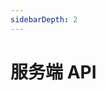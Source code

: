 ```yaml
---
sidebarDepth: 2
---
```


# 服务端 API

<!-- ## 添加前端入口文件

你可以使用 `console.addEntry()` 方法添加入口文件。下面是一个例子：

```ts title=my-plugin.ts
const { resolve } = require(path)

module.exports = (ctx) => {
  ctx.using('console', (ctx) => {
    ctx.console.addEntry(resolve(__dirname, 'client-entry.ts'))
  })
}
```

```ts title=client-entry.ts
console.log(window) // 你现在可以操作客户端了！
```

## 调试模式 <Badge text="beta" type="warning"/>

调试模式将允许你使用 SFC, HMR 等特性，便于开发自己的功能。

```ts title=src/index.ts
const { resolve } = require(path)

module.exports = (ctx) => {
  // 这个方法可以确保其中的内容仅当 console 插件被载入时调用
  // 即使使用者没有安装 koishi-plugin-webui，你的插件也不会因此而报错
  ctx.using('console', (ctx) => {
    // 生产环境和开发环境使用不同的入口文件
    ctx.console.addEntry(ctx.console.config.devMode
      ? resolve(__dirname, '../client/index.ts')
      : resolve(__dirname, '../dist/index.js'))
  })
}
```

```ts title=client/index.ts
// 支持 typescript 和 esmodule，同时这里也有类型标注
import { router } from 'koishi-plugin-console/client'
import MyPage from './my-page.vue'

router.addRoute({
  path: '/my-page',
  name: '扩展页面',
  component: MyPage,
})
``` -->
